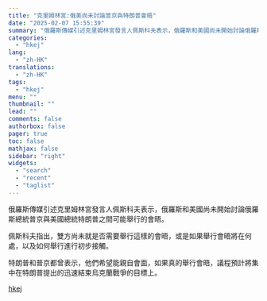 ```yaml
---
title: "克里姆林宮:俄美尚未討論普京與特朗普會晤"
date: "2025-02-07 15:55:39"
summary: "俄羅斯傳媒引述克里姆林宮發言人佩斯科夫表示，俄羅斯和美國尚未開始討論俄羅斯總統普京與美國總統特朗普之..."
categories:
  - "hkej"
lang:
  - "zh-HK"
translations:
  - "zh-HK"
tags:
  - "hkej"
menu: ""
thumbnail: ""
lead: ""
comments: false
authorbox: false
pager: true
toc: false
mathjax: false
sidebar: "right"
widgets:
  - "search"
  - "recent"
  - "taglist"
---
```


俄羅斯傳媒引述克里姆林宮發言人佩斯科夫表示，俄羅斯和美國尚未開始討論俄羅斯總統普京與美國總統特朗普之間可能舉行的會晤。

佩斯科夫指出，雙方尚未就是否需要舉行這樣的會晤，或是如果舉行會晤將在何處，以及如何舉行進行初步接觸。

特朗普和普京都曾表示，他們希望能親自會面，如果真的舉行會晤，議程預計將集中在特朗普提出的迅速結束烏克蘭戰爭的目標上。

[hkej](https://www2.hkej.com/instantnews/current/article/3995114/%E5%85%8B%E9%87%8C%E5%A7%86%E6%9E%97%E5%AE%AE%3A%E4%BF%84%E7%BE%8E%E5%B0%9A%E6%9C%AA%E8%A8%8E%E8%AB%96%E6%99%AE%E4%BA%AC%E8%88%87%E7%89%B9%E6%9C%97%E6%99%AE%E6%9C%83%E6%99%A4)
